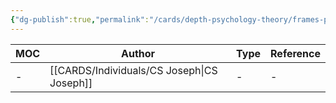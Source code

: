 ```yaml
---
{"dg-publish":true,"permalink":"/cards/depth-psychology-theory/frames-per-second-bandwidth/","created":"2023-04-23T11:18:51.160+02:00","updated":"2023-05-02T10:47:54.024+02:00"}
---
```


| MOC | Author                                        | Type | Reference |
| --- | --------------------------------------------- | ---- | --------- |
| \-  | [[CARDS/Individuals/CS Joseph\|CS Joseph]] | \-   | \-        |
